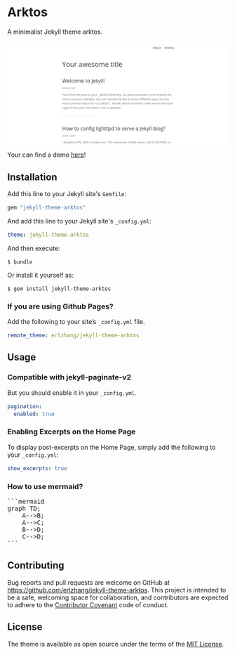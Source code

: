 # Arktos

A minimalist Jekyll theme arktos.

![jekyll-theme-arktos](screenshot.png)

Your can find a demo [here](https://erlzhang.github.io/arktos-demo/)!


## Installation

Add this line to your Jekyll site's `Gemfile`:

```ruby
gem "jekyll-theme-arktos"
```

And add this line to your Jekyll site's `_config.yml`:

```yaml
theme: jekyll-theme-arktos
```

And then execute:

    $ bundle

Or install it yourself as:

    $ gem install jekyll-theme-arktos

### If you are using Github Pages?

Add the following to your site’s `_config.yml` file.

```yml
remote_theme: erlzhang/jekyll-theme-arktos
```

## Usage

### Compatible with  jekyll-paginate-v2

But you should enable it in your `_config.yml`.

```yml
pagination:
  enabled: true
```

### Enabling Excerpts on the Home Page

To display post-excerpts on the Home Page, simply add the following to your `_config.yml`:

```yml
show_excerpts: true
```

### How to use mermaid?

<pre class="language-md">
```mermaid
graph TD;
    A-->B;
    A-->C;
    B-->D;
    C-->D;
```
</pre>

## Contributing

Bug reports and pull requests are welcome on GitHub at https://github.com/erlzhang/jekyll-theme-arktos. This project is intended to be a safe, welcoming space for collaboration, and contributors are expected to adhere to the [Contributor Covenant](http://contributor-covenant.org) code of conduct.

## License

The theme is available as open source under the terms of the [MIT License](https://opensource.org/licenses/MIT).
